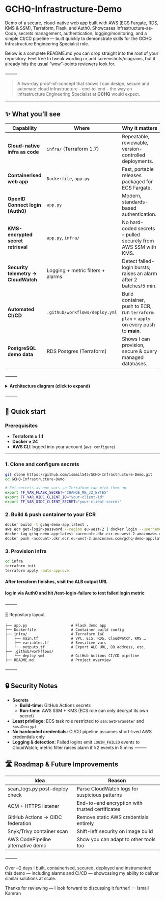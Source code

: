 # GCHQ-Infrastructure-Demo
Demo of a secure, cloud-native web app built with AWS (ECS Fargate, RDS, KMS &amp; SSM), Terraform, Flask, and Auth0. Showcases Infrastructure-as-Code, secrets management, authentication, logging/monitoring, and a simple CI/CD pipeline — built quickly to demonstrate skills for the GCHQ Infrastructure Engineering Specialist role.

Below is a complete README.md you can drop straight into the root of your repository.
Feel free to tweak wording or add screenshots/diagrams, but it already hits the usual “wow”-points reviewers look for.

⸻


> A two–day proof-of-concept that shows I can design, secure and automate
> cloud infrastructure – end-to-end – the way an Infrastructure Engineering
> Specialist at **GCHQ** would expect.

---

## ✨ What you’ll see

| Capability | Where | Why it matters |
|------------|-------|----------------|
| **Cloud-native infra as code** | `infra/` (Terraform 1.7) | Repeatable, reviewable, version-controlled deployments. |
| **Containerised web app** | `Dockerfile`, `app.py` | Fast, portable releases packaged for ECS Fargate. |
| **OpenID Connect login (Auth0)** | `app.py` | Modern, standards-based authentication. |
| **KMS-encrypted secret retrieval** | `app.py`, `infra/` | No hard-coded secrets – pulled securely from AWS SSM with KMS. |
| **Security telemetry → CloudWatch** | Logging + metric filters + alarms | Detect failed-login bursts; raises an alarm after 2 batches/5 min. |
| **Automated CI/CD** | `.github/workflows/deploy.yml` | Build container, push to ECR, run `terraform plan` + `apply` on every push to **main**. |
| **PostgreSQL demo data** | RDS Postgres (Terraform) | Shows I can provision, secure & query managed databases. |



⸻


<details>
  <summary><strong>Architecture diagram (click to expand)</strong></summary>


![image](https://github.com/user-attachments/assets/b2de6aab-403e-44b2-b39d-ade03b61a1c6)


</details>



⸻

## 🚀 Quick start

### Prerequisites
- **Terraform ≥ 1.1**
- **Docker ≥ 24**
- **AWS CLI** logged into your account (`aws configure`)

---

### 1. Clone and configure secrets
```bash
git clone https://github.com/ismail545/GCHQ-Infrastructure-Demo.git
cd GCHQ-Infrastructure-Demo

# Set secrets as env vars so Terraform can pick them up
export TF_VAR_FLASK_SECRET="CHANGE_ME_32_BYTES"
export TF_VAR_OIDC_CLIENT_ID="your-client-id"
export TF_VAR_OIDC_CLIENT_SECRET="your-client-secret"
```

### 2. Build & push container to your ECR
```bash
docker build -t gchq-demo-app:latest .
aws ecr get-login-password --region eu-west-2 | docker login --username AWS --password-stdin <account>.dkr.ecr.eu-west-2.amazonaws.com
docker tag gchq-demo-app:latest <account>.dkr.ecr.eu-west-2.amazonaws.com/gchq-demo-app:latest
docker push <account>.dkr.ecr.eu-west-2.amazonaws.com/gchq-demo-app:latest
```
### 3. Provision infra
```bash
cd infra
terraform init
terraform apply -auto-approve
```
#### After terraform finishes, visit the ALB output URL
#### log in via Auth0 and hit /test-login-failure to test failed login metric


⸻

🗄️ Repository layout

```
├── app.py                    # Flask demo app
├── Dockerfile                # Container build config
├── infra/                    # Terraform IaC
│   ├── main.tf               # VPC, ECS, RDS, CloudWatch, KMS …
│   ├── variables.tf          # Sensitive vars
│   └── outputs.tf            # Export ALB URL, DB address, etc.
├── .github/workflows/
│   └── deploy.yml            # GitHub Actions CI/CD pipeline
├── README.md                 # Project overview
```

⸻

## 🔒 Security Notes

- **Secrets**  
  - **Build-time:** GitHub Actions secrets  
  - **Run-time:** AWS SSM + KMS (ECS role can only decrypt its own secret)
- **Least privilege:** ECS task role restricted to `ssm:GetParameter` and `kms:Decrypt`  
- **No hardcoded credentials:** CI/CD pipeline assumes short-lived AWS credentials only  
- **Logging & detection:** Failed logins emit `LOGIN_FAILED` events to CloudWatch; metric filter raises alarm if ≥2 events in 5 mins
⸻

## 🛣️ Roadmap & Future Improvements

| Idea                                | Reason                                              |
|-------------------------------------|-----------------------------------------------------|
| scan_logs.py post-deploy check      | Parse CloudWatch logs for suspicious patterns       |
| ACM + HTTPS listener                 | End-to-end encryption with trusted certificates     |
| GitHub Actions → OIDC federation     | Remove static AWS credentials entirely             |
| Snyk/Trivy container scan            | Shift-left security on image build                 |
| AWS CodePipeline alternative demo    | Show you can adapt to other tools too               |


⸻

Over ~2 days I built, containerised, secured, deployed and instrumented this demo — including alarms and CI/CD — showcasing my ability to deliver similar solutions at scale.

Thanks for reviewing — I look forward to discussing it further!
— Ismail Kamran

